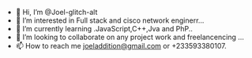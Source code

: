 - 👋 Hi, I’m @Joel-glitch-alt
- 👀 I’m interested in Full stack and cisco network enginerr...
- 🌱 I’m currently learning .JavaScript,C++,Jva and PhP..
- 💞️ I’m looking to collaborate on any project work and freelancencing ...
- 📫 How to reach me joeladdition@gmail.com or +233593380107.

<!---
Joel-glitch-alt/Joel-glitch-alt is a ✨ special ✨ repository because its `README.md` (this file) appears on your GitHub profile.
You can click the Preview link to take a look at your changes.
--->
